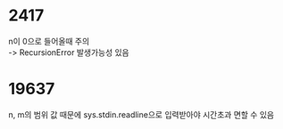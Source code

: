 # 2417
n이 0으로 들어올때 주의  
-> RecursionError 발생가능성 있음

# 19637
n, m의 범위 값 때문에 sys.stdin.readline으로 입력받아야 시간초과 면할 수 있음